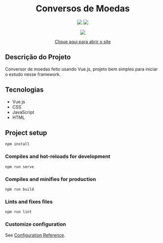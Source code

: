 <h1 align="center">Conversos de Moedas</h1>
<p align="center">
  <img src="https://img.shields.io/github/license/ThiagosousaDEV/ConversorDeMoedas">
  <img src="http://img.shields.io/static/v1?label=status&message=concluido&color=GREEN&style=flat"/>
</p>

<p align="center">
<img src="https://blogger.googleusercontent.com/img/a/AVvXsEgEr0UL04VUXnmtKK2BGpE8HM_oiQ5mF2emdxP7ifP_Dmr_XOayJR4tu0JBOG1JuzNrxlwV5fMgvCEChk9IKKguDHmDqIx_9_G3bee7ORRrEPzU2V6q8I_jrGI7ZjgxX5kMRkWpkqRzwWf-rZvFAVIgERjFeENAEvnz0mj_UIEgp1vLnxUE7hiI8Ll5-w">
</p>
<p align="center">
  <a href="https://conversor-vue-js.herokuapp.com/" target="_blank">Clique aqui para abrir o site</a>
</p>

## Descrição do Projeto
Conversor de moedas feito usando Vue.js, projeto bem simples para iniciar o estudo nesse framework.

## Tecnologias
- Vue.js
- CSS
- JavaScript
- HTML

## Project setup
```
npm install
```

### Compiles and hot-reloads for development
```
npm run serve
```

### Compiles and minifies for production
```
npm run build
```

### Lints and fixes files
```
npm run lint
```

### Customize configuration
See [Configuration Reference](https://cli.vuejs.org/config/).
